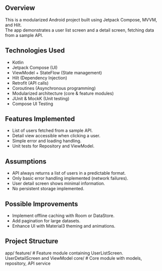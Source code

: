 
## Overview
This is a modularized Android project built using Jetpack Compose, MVVM, and Hilt.  
The app demonstrates a user list screen and a detail screen, fetching data from a sample API.

## Technologies Used
- Kotlin
- Jetpack Compose (UI)
- ViewModel + StateFlow (State management)
- Hilt (Dependency Injection)
- Retrofit (API calls)
- Coroutines (Asynchronous programming)
- Modularized architecture (core & feature modules)
- JUnit & MockK (Unit testing)
- Compose UI Testing

## Features Implemented
- List of users fetched from a sample API.
- Detail view accessible when clicking a user.
- Simple error and loading handling.
- Unit tests for Repository and ViewModel.

## Assumptions
- API always returns a list of users in a predictable format.
- Only basic error handling implemented (network failures).
- User detail screen shows minimal information.
- No persistent storage implemented.

## Possible Improvements
- Implement offline caching with Room or DataStore.
- Add pagination for large datasets.
- Enhance UI with Material3 theming and animations.

## Project Structure
app/
feature/ # Feature module containing UserListScreen. UserDetailScreen and ViewModel
core/ # Core module with models, repository, API service
